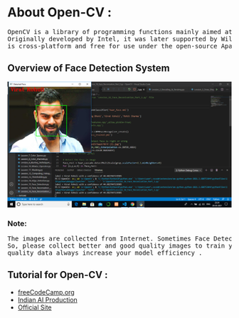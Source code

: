 # About Open-CV :
<pre>OpenCV is a library of programming functions mainly aimed at real-time computer vision. 
Originally developed by Intel, it was later supported by Willow Garage then Itseez. The library 
is cross-platform and free for use under the open-source Apache 2 License. <a href='https://opencv.org/about/'>More</a></pre>

## Overview of Face Detection System
<img src='Screenshot%20(13).png'>

### Note:
<pre>The images are collected from Internet. Sometimes Face Detection System Predict wrong . 
So, please collect better and good quality images to train your system. Quantity of feeding 
quality data always increase your model efficiency .</pre>

## Tutorial for Open-CV :
<ul>
<li><a href='https://www.youtube.com/watch?v=oXlwWbU8l2o&t=11826s'>freeCodeCamp.org</a></li>
<li><a href='https://www.youtube.com/watch?v=-rm0P7A4Jbc&list=PLfP3JxW-T70G5FB9vcmT6T3xnmvFvqV7w'>Indian AI Production</a> </li>
<li><a href='https://opencv.org/'>Official Site</a></li>
</ul>
